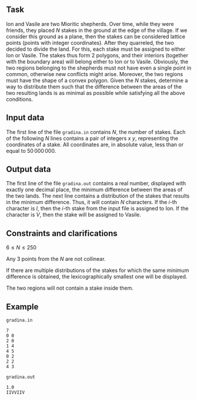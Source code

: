 ## Task

Ion and Vasile are two Mioritic shepherds. Over time, while they were friends, they placed $N$ stakes in the ground at the edge of the village. If we consider this ground as a plane, then the stakes can be considered lattice points (points with integer coordinates). After they quarreled, the two decided to divide the land. For this, each stake must be assigned to either Ion or Vasile. The stakes thus form 2 polygons, and their interiors (together with the boundary area) will belong either to Ion or to Vasile. Obviously, the two regions belonging to the shepherds must not have even a single point in common, otherwise new conflicts might arise. Moreover, the two regions must have the shape of a convex polygon. Given the $N$ stakes, determine a way to distribute them such that the difference between the areas of the two resulting lands is as minimal as possible while satisfying all the above conditions.

## Input data

The first line of the file `gradina.in` contains $N$, the number of stakes. Each of the following $N$ lines contains a pair of integers $x$ $y$, representing the coordinates of a stake. All coordinates are, in absolute value, less than or equal to $50\,000\,000$.

## Output data

The first line of the file `gradina.out` contains a real number, displayed with exactly one decimal place, the minimum difference between the areas of the two lands. The next line contains a distribution of the stakes that results in the minimum difference. Thus, it will contain $N$ characters. If the $i$-th character is $I$, then the $i$-th stake from the input file is assigned to Ion. If the character is $V$, then the stake will be assigned to Vasile.

## Constraints and clarifications

$6 \leq N \leq 250$

Any 3 points from the $N$ are not collinear.

If there are multiple distributions of the stakes for which the same minimum difference is obtained, the lexicographically smallest one will be displayed.

The two regions will not contain a stake inside them.

## Example

`gradina.in`
```
7
0 0
2 0
1 4
4 5
0 2
2 2
4 3
```

`gradina.out`
```
1.0
IIVVIIV
```